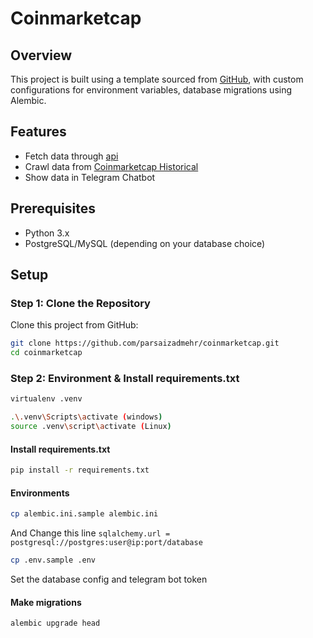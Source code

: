 # Coinmarketcap

## Overview
This project is built using a template sourced from [GitHub](https://github.com/ade555/telegram-bot-starter-kit), with custom configurations for environment variables, database migrations using Alembic. 

## Features
- Fetch data through [api](https://api.coinmarketcap.com/data-api/v3/cryptocurrency/listing)
- Crawl data from [Coinmarketcap Historical](https://coinmarketcap.com/historical)
- Show data in Telegram Chatbot

## Prerequisites
- Python 3.x
- PostgreSQL/MySQL (depending on your database choice)

## Setup

### Step 1: Clone the Repository
Clone this project from GitHub:

```bash
git clone https://github.com/parsaizadmehr/coinmarketcap.git
cd coinmarketcap
```

### Step 2: Environment & Install requirements.txt
```bash
virtualenv .venv

.\.venv\Scripts\activate (windows)
source .venv\script\activate (Linux)
```
#### Install requirements.txt
```bash
pip install -r requirements.txt
```
#### Environments
```bash
cp alembic.ini.sample alembic.ini
```
And Change this line
`sqlalchemy.url = postgresql://postgres:user@ip:port/database`

```bash
cp .env.sample .env
```
Set the database config and telegram bot token

#### Make migrations
```bash
alembic upgrade head
```
